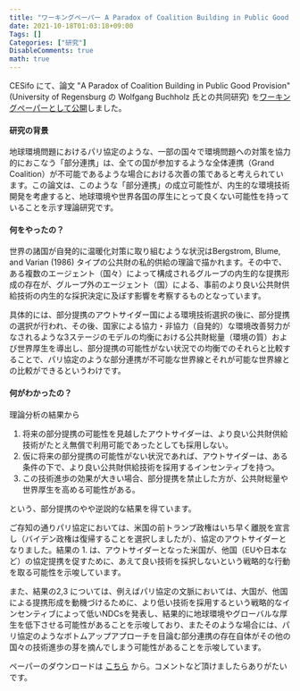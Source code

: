 ```yaml
---
title: "ワーキングペーパー A Paradox of Coalition Building in Public Good Provision を公開しました"
date: 2021-10-18T01:03:18+09:00
Tags: []
Categories: ["研究"]
DisableComments: true
math: true
---
```


CESifo にて、論文 "A Paradox of Coalition Building in Public Good Provision" (University of Regensburg の Wolfgang Buchholz 氏との共同研究) を[ワーキングペーパーとして公開](https://www.cesifo.org/node/65747)しました。

#### 研究の背景

地球環境問題におけるパリ協定のような、一部の国々で環境問題への対策を協力的におこなう「部分連携」は、<!--more-->全ての国が参加するような全体連携（Grand Coalition）が不可能であるような場合における次善の策であると考えられています。この論文は、このような「部分連携」の成立可能性が、内生的な環境技術開発を考慮すると、地球環境や世界各国の厚生にとって良くない可能性を持っていることを示す理論研究です。

#### 何をやったの？

世界の諸国が自発的に温暖化対策に取り組むような状況はBergstrom, Blume, and Varian (1986) タイプの公共財の私的供給の理論で描かれます。その中で、ある複数のエージェント（国々）によって構成されるグループの内生的な提携形成の存在が、グループ外のエージェント（国）による、事前のより良い公共財供給技術の内生的な採択決定に及ぼす影響を考察するものとなっています。

具体的には、部分提携のアウトサイダー国による環境技術選択の後に、部分提携の選択が行われ、その後、国家による協力・非協力（自発的）な環境改善努力がなされるような3ステージのモデルの均衡における公共財総量（環境の質）および世界厚生を導出し、部分提携の可能性がない状況での均衡でのそれらと比較することで、パリ協定のような部分連携が不可能な世界線とそれが可能な世界線との比較ができるというわけです。

#### 何がわかったの？

理論分析の結果から

1. 将来の部分提携の可能性を見越したアウトサイダーは、より良い公共財供給技術がたとえ無償で利用可能であったとしても採用しない。
2. 仮に将来の部分提携の可能性がない状況であれば、アウトサイダーは、ある条件の下で、より良い公共財供給技術を採用するインセンティブを持つ。
3. この技術進歩の効果が大きい場合、部分提携を禁止した方が、公共財総量や世界厚生を高める可能性がある。

という、部分提携のやや逆説的な結果を得ています。

ご存知の通りパリ協定においては、米国の前トランプ政権はいち早く離脱を宣言し（バイデン政権は復帰することを選択しましたが）、協定のアウトサイダーとなりました。結果の 1. は、アウトサイダーとなった米国が、他国（EUや日本など）の協定提携を促すために、あえて良い技術を採択しないという戦略的な行動を取る可能性を示唆しています。

また、結果の2,3 については、例えばパリ協定の文脈においては、大国が、他国による提携形成を動機づけるために、より低い技術を採用するという戦略的なインセンティブによって低いNDCsを発表し、結果的に地球環境やグローバルな厚生を低下させる可能性があることを示唆しており、またそのような場合には、パリ協定のようなボトムアップアプローチを目論む部分連携の存在自体がその他の国々の技術進歩の芽を摘んでしまう可能性があることを示唆しています。

ペーパーのダウンロードは [こちら](https://www.cesifo.org/node/65747) から。コメントなど頂けましたらありがたいです。
